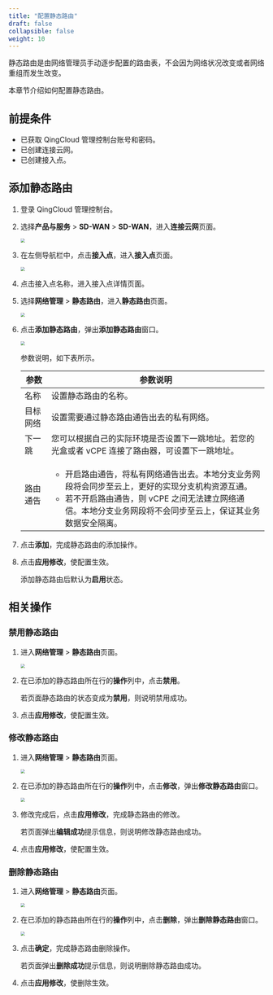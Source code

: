 ```yaml
---
title: "配置静态路由"
draft: false
collapsible: false
weight: 10
---
```


静态路由是由网络管理员手动逐步配置的路由表，不会因为网络状况改变或者网络重组而发生改变。

本章节介绍如何配置静态路由。

## 前提条件

- 已获取 QingCloud 管理控制台账号和密码。
- 已创建连接云网。
- 已创建接入点。

## 添加静态路由

1. 登录 QingCloud 管理控制台。

2. 选择**产品与服务** > **SD-WAN** > **SD-WAN**，进入**连接云网**页面。

   <img src="../../../../_images/qs_cloud_network.png" style="zoom:50%;" />

3. 在左侧导航栏中，点击**接入点**，进入**接入点**页面。

   <img src="../../../../_images/qs_light_access.png" style="zoom:50%;" />

4. 点击接入点名称，进入接入点详情页面。

5. 选择**网络管理** > **静态路由**，进入**静态路由**页面。

   <img src="../../../../_images/qs_vcpe_bgp_list.png" style="zoom:50%;" />

6. 点击**添加静态路由**，弹出**添加静态路由**窗口。

   <img src="../../../../_images/qs_vxnet_bgp.png" style="zoom:50%;" />

   参数说明，如下表所示。

   | 参数     | 参数说明                                                     |
   | -------- | ------------------------------------------------------------ |
   | 名称     | 设置静态路由的名称。                                         |
   | 目标网络 | 设置需要通过静态路由通告出去的私有网络。                     |
   | 下一跳   | 您可以根据自己的实际环境是否设置下一跳地址。若您的光盒或者 vCPE 连接了路由器，可设置下一跳地址。 |
   | 路由通告 | <ul><li>开启路由通告，将私有网络通告出去。本地分支业务网段将会同步至云上，更好的实现分支机构资源互通。</li><li>若不开启路由通告，则 vCPE 之间无法建立网络通信。本地分支业务网段将不会同步至云上，保证其业务数据安全隔离。</li></ul> |

7. 点击**添加**，完成静态路由的添加操作。

8. 点击**应用修改**，使配置生效。

   添加静态路由后默认为**启用**状态。

## 相关操作

### 禁用静态路由

1. 进入**网络管理** > **静态路由**页面。

   <img src="../../../../_images/qs_vcpe_bgp_list.png" style="zoom:50%;" />

2. 在已添加的静态路由所在行的**操作**列中，点击**禁用**。

   若页面静态路由的状态变成为**禁用**，则说明禁用成功。
   
3. 点击**应用修改**，使配置生效。

### 修改静态路由

1. 进入**网络管理** > **静态路由**页面。

   <img src="../../../../_images/qs_vcpe_bgp_list.png" style="zoom:50%;" />

2. 在已添加的静态路由所在行的**操作**列中，点击**修改**，弹出**修改静态路由**窗口。

   <img src="../../../../_images/um_modify_bgp.png" style="zoom:50%;" />

3. 修改完成后，点击**应用修改**，完成静态路由的修改。

   若页面弹出**编辑成功**提示信息，则说明修改静态路由成功。
   
4. 点击**应用修改**，使配置生效。

### 删除静态路由

1. 进入**网络管理** > **静态路由**页面。

   <img src="../../../../_images/qs_vcpe_bgp_list.png" style="zoom:50%;" />

2. 在已添加的静态路由所在行的**操作**列中，点击**删除**，弹出**删除静态路由**窗口。

   <img src="../../../../_images/um_del_bgp.png" style="zoom:50%;" />

3. 点击**确定**，完成静态路由删除操作。

   若页面弹出**删除成功**提示信息，则说明删除静态路由成功。
   
4. 点击**应用修改**，使删除生效。

